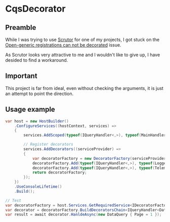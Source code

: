 # CqsDecorator

## Preamble

While I was trying to use [Scrutor](https://github.com/khellang/Scrutor) for one of my projects, I got stuck on the [Open-generic registrations can not be decorated](https://github.com/khellang/Scrutor/issues/39) issue.

As Scrutor looks very attractive to me and I wouldn't like to give up, I have desided to find a workaround.

## Important

This project is far from ideal, even without checking the arguments, it is just an attempt to point the direction.

## Usage example

```csharp
var host = new HostBuilder()
    .ConfigureServices((hostContext, services) =>
    {
        services.AddScoped(typeof(IQueryHandler<,>), typeof(MainHandler<,>));

        // Register decorators
        services.AddDecorators((serviceProvider) =>
        {
            var decoratorFactory = new DecoratorFactory(serviceProvider);
            decoratorFactory.Add(typeof(IQueryHandler<,>), typeof(LoggerHandler<,>));
            decoratorFactory.Add(typeof(IQueryHandler<,>), typeof(TelemetryHandler<,>));
            return decoratorFactory;
        });
    })
    .UseConsoleLifetime()
    .Build();

// Test
var decoratorFactory = host.Services.GetRequiredService<IDecoratorFactory>();
var decorator = decoratorFactory.BuildDecoratorsChain<IQueryHandler<DataQuery, string>>();
var result = await decorator.HanldeAsync(new DataQuery { Page = 1 });

```
